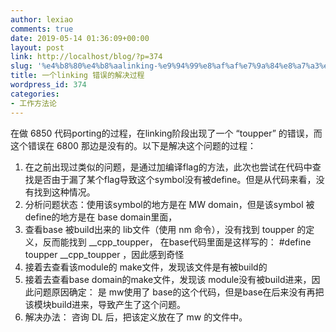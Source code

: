 ```yaml
---
author: lexiao
comments: true
date: 2019-05-14 01:36:09+00:00
layout: post
link: http://localhost/blog/?p=374
slug: '%e4%b8%80%e4%b8%aalinking-%e9%94%99%e8%af%af%e7%9a%84%e8%a7%a3%e5%86%b3%e8%bf%87%e7%a8%8b'
title: 一个linking 错误的解决过程
wordpress_id: 374
categories:
- 工作方法论
---
```


在做 6850 代码porting的过程，在linking阶段出现了一个 “toupper” 的错误，而这个错误在 6800 那边是没有的。以下是解决这个问题的过程：  
  


  1. 在之前出现过类似的问题，是通过加编译flag的方法，此次也尝试在代码中查找是否由于漏了某个flag导致这个symbol没有被define。但是从代码来看，没有找到这种情况。
  2. 分析问题状态：使用该symbol的地方是在 MW domain，但是该symbol 被define的地方是在 base domain里面，
  3. 查看base 被build出来的 lib文件（使用 nm 命令），没有找到 toupper 的定义，反而能找到 __cpp_toupper， 在base代码里面是这样写的： #define toupper __cpp_toupper ，因此感到奇怪
  4. 接着去查看该module的 make文件，发现该文件是有被build的
  5. 接着去查看base domain的make文件，发现该 module没有被build进来，因此问题原因确定： 是 mw使用了 base的这个代码，但是base在后来没有再把该模块build进来，导致产生了这个问题。
  6. 解决办法： 咨询 DL 后，把该定义放在了 mw 的文件中。  

